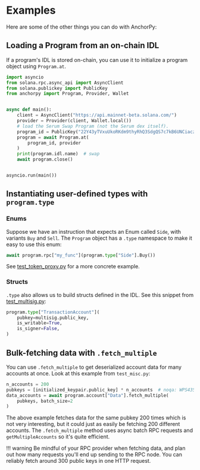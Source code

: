 # Examples

Here are some of the other things you can do with AnchorPy:

## Loading a Program from an on-chain IDL

If a program's IDL is stored on-chain, you can use it
to initialize a program object using `Program.at`.

````python
import asyncio
from solana.rpc.async_api import AsyncClient
from solana.publickey import PublicKey
from anchorpy import Program, Provider, Wallet


async def main():
    client = AsyncClient("https://api.mainnet-beta.solana.com/")
    provider = Provider(client, Wallet.local())
    # load the Serum Swap Program (not the Serum dex itself).
    program_id = PublicKey("22Y43yTVxuUkoRKdm9thyRhQ3SdgQS7c7kB6UNCiaczD")
    program = await Program.at(
        program_id, provider
    )
    print(program.idl.name)  # swap
    await program.close()


asyncio.run(main())


````

## Instantiating user-defined types with `program.type`

### Enums

Suppose we have an instruction that expects an Enum called `Side`,
with variants `Buy` and `Sell`. The `Program` object has a `.type`
namespace to make it easy to use this enum:

````python
await program.rpc["my_func"](program.type["Side"].Buy())

````
See [test_token_proxy.py](https://github.com/kevinheavey/anchorpy/blob/main/tests/test_token_proxy.py)
for a more concrete example.

### Structs

`.type` also allows us to build structs defined in the IDL.
See this snippet from [test_multisig.py](https://github.com/kevinheavey/anchorpy/blob/main/tests/test_multisig.py):

````python
program.type["TransactionAccount"](
    pubkey=multisig.public_key,
    is_writable=True,
    is_signer=False,
)

````

## Bulk-fetching data with `.fetch_multiple`

You can use `.fetch_multiple` to get deserialized account data
for many accounts at once. Look at this example from `test_misc.py`:

````python
n_accounts = 200
pubkeys = [initialized_keypair.public_key] * n_accounts  # noqa: WPS435
data_accounts = await program.account["Data"].fetch_multiple(
    pubkeys, batch_size=2
)

````

The above example fetches data for the same pubkey 200 times which is
not very interesting, but it could just as easily be fetching 200
different accounts. The `.fetch_multiple` method uses async batch RPC requests
and `getMultipleAccounts` so it's quite efficient.

!!! warning
    Be mindful of your RPC provider when fetching data, and plan out how
    many requests you'll end up sending to the RPC node. You can reliably
    fetch around 300 public keys in one HTTP request.